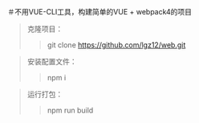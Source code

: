 ＃不用VUE-CLI工具，构建简单的VUE + webpack4的项目
>克隆项目：
>>git clone https://github.com/lgz12/web.git

>安装配置文件：
>>npm i

>运行打包：
>>npm run build

